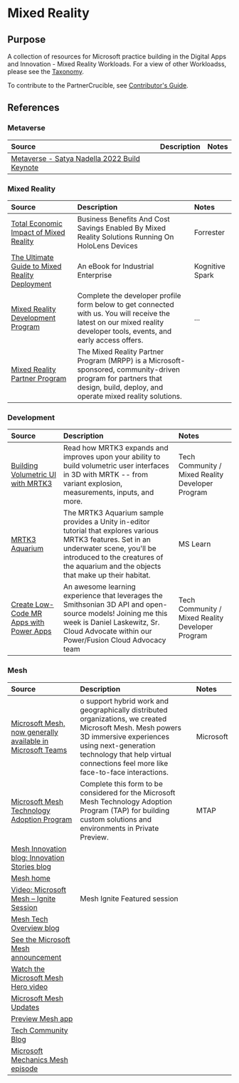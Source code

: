 # Mixed Reality

## Purpose

A collection of resources for Microsoft practice building in the Digital Apps and Innovation - Mixed Reality Workloads. For a view of other Workloadss, please see the [Taxonomy](./Taxonomy).

To contribute to the PartnerCrucible, see [Contributor's Guide](ContributorsGuide).

## References

### Metaverse

Source | Description | Notes
:----- | :---------- | :----
[Metaverse - Satya Nadella 2022 Build Keynote](https://youtu.be/rnJHHamrflw) | |

### Mixed Reality

Source | Description | Notes
:----- | :---------- | :----
[Total Economic Impact of Mixed Reality](https://tools.totaleconomicimpact.com/go/microsoft/HoloLens2/) | Business Benefits And Cost Savings Enabled By Mixed Reality Solutions Running On HoloLens Devices| Forrester
[The Ultimate Guide to Mixed Reality Deployment](https://www.kognitivspark.com/pilot-guide) | An eBook for Industrial Enterprise| Kognitive Spark
[Mixed Reality Development Program](https://mixedreality.microsoftcrmportals.com/en-US/signup/#msdynttrid=cCXO0VsfwyyfOdQoHL959egaqQ7tHARxNKSIlXnnxbU) | Complete the developer profile form below to get connected with us. You will receive the latest on our mixed reality developer tools, events, and early access offers. |...
[Mixed Reality Partner Program](https://www.microsoft.com/en-ca/hololens/mrpp) | The Mixed Reality Partner Program (MRPP) is a Microsoft-sponsored, community-driven program for partners that design, build, deploy, and operate mixed reality solutions. |

### Development

Source | Description | Notes
:----- | :---------- | :----
[Building Volumetric UI with MRTK3](https://techcommunity.microsoft.com/t5/mixed-reality-blog/building-volumetric-ui-with-mrtk3/ba-p/3631764#msdynttrid=YV7UT7n5GiBo6GZrP3_wh_19FhHE9-bx3i5Udjean84) | Read how MRTK3 expands and improves upon your ability to build volumetric user interfaces in 3D with MRTK -- from variant explosion, measurements, inputs, and more. | Tech Community / Mixed Reality Developer Program
[MRTK3 Aquarium](https://learn.microsoft.com/en-us/windows/mixed-reality/develop/unity/mrtk3-aquarium) | The MRTK3 Aquarium sample provides a Unity in-editor tutorial that explores various MRTK3 features. Set in an underwater scene, you'll be introduced to the creatures of the aquarium and the objects that make up their habitat.| MS Learn
[Create Low-Code MR Apps with Power Apps](https://techcommunity.microsoft.com/t5/mixed-reality-blog/create-low-code-mr-apps-with-power-apps/ba-p/3629444#msdynttrid=db-8fG-I3CLO8JpRlMpIAm_xI2hT5AVpJSNn6WST6ec) | An awesome learning experience that leverages the Smithsonian 3D API and open-source models! Joining me this week is Daniel Laskewitz, Sr. Cloud Advocate within our Power/Fusion Cloud Advocacy team | Tech Community / Mixed Reality Developer Program

### Mesh

Source | Description | Notes
:----- | :---------- | :----
[Microsoft Mesh, now generally available in Microsoft Teams](https://www.microsoft.com/en-us/microsoft-365/blog/2024/01/24/bring-virtual-connections-to-life-with-microsoft-mesh-now-generally-available-in-microsoft-teams/)| o support hybrid work and geographically distributed organizations, we created Microsoft Mesh. Mesh powers 3D immersive experiences using next-generation technology that help virtual connections feel more like face-to-face interactions.| Microsoft
[Microsoft Mesh Technology Adoption Program](https://customervoice.microsoft.com/Pages/ResponsePage.aspx?id=v4j5cvGGr0GRqy180BHbRyAJpgrP_R1NrtdbborOob5UQUpFVURSRDVYRjNXNzY2VlU1SEVZV0YzNiQlQCN0PWcu&ctx=%7B%22Event%22%3A%22Build%22%7D) | Complete this form to be considered for the Microsoft Mesh Technology Adoption Program (TAP) for building custom solutions and environments in Private Preview. | MTAP
[Mesh Innovation blog: Innovation Stories blog](https://aka.ms/aaaxf16) | |
[Mesh home](https://Microsoft.com/mesh) | |
[Video: Microsoft Mesh – Ignite Session](https://www.microsoft.com/en-ca/p/microsoft-mesh-app-preview/9p64lj74ngw0?rtc=1&activetab=pivot:overviewtab)| Mesh Ignite Featured session |
[Mesh Tech Overview blog](https://aka.ms/mesh-tech-blog) | |
[See the Microsoft Mesh announcement](https://aka.ms/MicrosoftMesh) | |
[Watch the Microsoft Mesh Hero video](https://aka.ms/meshvisionvideo ) | |
[Microsoft Mesh Updates](https://Microsoft.com/mesh) | |
[Preview Mesh app](https://www.microsoft.com/en-ca/p/microsoft-mesh-app-preview/9p64lj74ngw0?rtc=1&activetab=pivot:overviewtab) | |
[Tech Community Blog](https://aka.ms/Ignite21-MRTechBlog) | |
[Microsoft Mechanics Mesh episode](https://aka.ms/mesh-mechanics) | |


